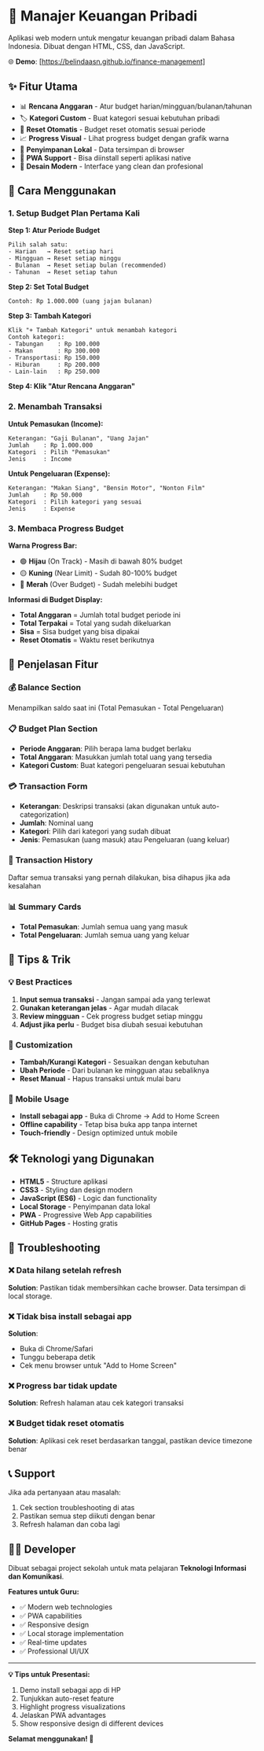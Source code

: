 # 💸 Manajer Keuangan Pribadi

Aplikasi web modern untuk mengatur keuangan pribadi dalam Bahasa Indonesia. Dibuat dengan HTML, CSS, dan JavaScript.

🌐 **Demo**: [https://belindaasn.github.io/finance-management]
## ✨ Fitur Utama

- 📊 **Rencana Anggaran** - Atur budget harian/mingguan/bulanan/tahunan
- 🏷️ **Kategori Custom** - Buat kategori sesuai kebutuhan pribadi
- 🔄 **Reset Otomatis** - Budget reset otomatis sesuai periode
- 📈 **Progress Visual** - Lihat progress budget dengan grafik warna
- 💾 **Penyimpanan Lokal** - Data tersimpan di browser
- 📱 **PWA Support** - Bisa diinstall seperti aplikasi native
- 🌙 **Desain Modern** - Interface yang clean dan profesional

## 🚀 Cara Menggunakan

### 1. **Setup Budget Plan Pertama Kali**

**Step 1: Atur Periode Budget**
```
Pilih salah satu:
- Harian   → Reset setiap hari
- Mingguan → Reset setiap minggu  
- Bulanan  → Reset setiap bulan (recommended)
- Tahunan  → Reset setiap tahun
```

**Step 2: Set Total Budget**
```
Contoh: Rp 1.000.000 (uang jajan bulanan)
```

**Step 3: Tambah Kategori**
```
Klik "+ Tambah Kategori" untuk menambah kategori
Contoh kategori:
- Tabungan    : Rp 100.000
- Makan       : Rp 300.000  
- Transportasi: Rp 150.000
- Hiburan     : Rp 200.000
- Lain-lain   : Rp 250.000
```

**Step 4: Klik "Atur Rencana Anggaran"**

### 2. **Menambah Transaksi**

**Untuk Pemasukan (Income):**
```
Keterangan: "Gaji Bulanan", "Uang Jajan"
Jumlah    : Rp 1.000.000
Kategori  : Pilih "Pemasukan" 
Jenis     : Income
```

**Untuk Pengeluaran (Expense):**
```
Keterangan: "Makan Siang", "Bensin Motor", "Nonton Film"
Jumlah    : Rp 50.000
Kategori  : Pilih kategori yang sesuai
Jenis     : Expense
```

### 3. **Membaca Progress Budget**

**Warna Progress Bar:**
- 🟢 **Hijau** (On Track) - Masih di bawah 80% budget
- 🟡 **Kuning** (Near Limit) - Sudah 80-100% budget  
- 🔴 **Merah** (Over Budget) - Sudah melebihi budget

**Informasi di Budget Display:**
- **Total Anggaran** = Jumlah total budget periode ini
- **Total Terpakai** = Total yang sudah dikeluarkan
- **Sisa** = Sisa budget yang bisa dipakai
- **Reset Otomatis** = Waktu reset berikutnya

## 🎯 Penjelasan Fitur

### 💰 **Balance Section**
Menampilkan saldo saat ini (Total Pemasukan - Total Pengeluaran)

### 📋 **Budget Plan Section**
- **Periode Anggaran**: Pilih berapa lama budget berlaku
- **Total Anggaran**: Masukkan jumlah total uang yang tersedia
- **Kategori Custom**: Buat kategori pengeluaran sesuai kebutuhan

### 💳 **Transaction Form**
- **Keterangan**: Deskripsi transaksi (akan digunakan untuk auto-categorization)
- **Jumlah**: Nominal uang
- **Kategori**: Pilih dari kategori yang sudah dibuat
- **Jenis**: Pemasukan (uang masuk) atau Pengeluaran (uang keluar)

### 📝 **Transaction History**
Daftar semua transaksi yang pernah dilakukan, bisa dihapus jika ada kesalahan

### 📊 **Summary Cards**
- **Total Pemasukan**: Jumlah semua uang yang masuk
- **Total Pengeluaran**: Jumlah semua uang yang keluar

## 🔧 Tips & Trik

### 💡 **Best Practices**
1. **Input semua transaksi** - Jangan sampai ada yang terlewat
2. **Gunakan keterangan jelas** - Agar mudah dilacak
3. **Review mingguan** - Cek progress budget setiap minggu
4. **Adjust jika perlu** - Budget bisa diubah sesuai kebutuhan

### 🎨 **Customization**
- **Tambah/Kurangi Kategori** - Sesuaikan dengan kebutuhan
- **Ubah Periode** - Dari bulanan ke mingguan atau sebaliknya
- **Reset Manual** - Hapus transaksi untuk mulai baru

### 📱 **Mobile Usage**
- **Install sebagai app** - Buka di Chrome → Add to Home Screen
- **Offline capability** - Tetap bisa buka app tanpa internet
- **Touch-friendly** - Design optimized untuk mobile

## 🛠️ Teknologi yang Digunakan

- **HTML5** - Structure aplikasi
- **CSS3** - Styling dan design modern
- **JavaScript (ES6)** - Logic dan functionality
- **Local Storage** - Penyimpanan data lokal
- **PWA** - Progressive Web App capabilities
- **GitHub Pages** - Hosting gratis

## 🐛 Troubleshooting

### ❌ Data hilang setelah refresh
**Solution**: Pastikan tidak membersihkan cache browser. Data tersimpan di local storage.

### ❌ Tidak bisa install sebagai app
**Solution**: 
- Buka di Chrome/Safari
- Tunggu beberapa detik
- Cek menu browser untuk "Add to Home Screen"

### ❌ Progress bar tidak update
**Solution**: Refresh halaman atau cek kategori transaksi

### ❌ Budget tidak reset otomatis
**Solution**: Aplikasi cek reset berdasarkan tanggal, pastikan device timezone benar

## 📞 Support

Jika ada pertanyaan atau masalah:
1. Cek section troubleshooting di atas
2. Pastikan semua step diikuti dengan benar
3. Refresh halaman dan coba lagi

## 👨‍💻 Developer

Dibuat sebagai project sekolah untuk mata pelajaran **Teknologi Informasi dan Komunikasi**.

**Features untuk Guru:**
- ✅ Modern web technologies
- ✅ PWA capabilities  
- ✅ Responsive design
- ✅ Local storage implementation
- ✅ Real-time updates
- ✅ Professional UI/UX

---

**💡 Tips untuk Presentasi:**
1. Demo install sebagai app di HP
2. Tunjukkan auto-reset feature
3. Highlight progress visualizations
4. Jelaskan PWA advantages
5. Show responsive design di different devices

**Selamat menggunakan! 🎉**
